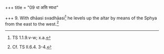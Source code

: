 +++
title = "09 धा असि स्वधा"

+++
9. With dhāasi svadhāasi[^1] he levels up the altar by means of the Sphya from the east to the west.[^2]  

[^1]: TS 1.1.9.v-w; x.a.  

[^2]: Cf. TS II.6.4. 3-4.  
